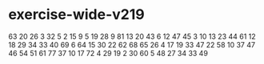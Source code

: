 # exercise-wide-v219
63
20
26
3
32
5
2
15
9
5
19
28
9
81
13
20
43
6
12
47
45
3
10
13
23
44
61
12
18
29
34
33
40
69
6
64
15
30
22
62
68
65
26
4
17
19
33
47
22
58
10
37
47
46
54
51
61
77
37
10
17
72
4
29
19
2
30
60
5
48
27
34
33
49

